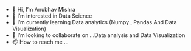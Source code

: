 - 👋 Hi, I’m Anubhav Mishra
- 👀 I’m interested in Data Science
- 🌱 I’m currently learning  Data analytics (Numpy , Pandas And Data Visualization)
- 💞️ I’m looking to collaborate on ...Data analysis and Data Visualization
- 📫 How to reach me ...

<!---
madristaforever/madristaforever is a ✨ special ✨ repository because its `README.md` (this file) appears on your GitHub profile.
You can click the Preview link to take a look at your changes.
--->
